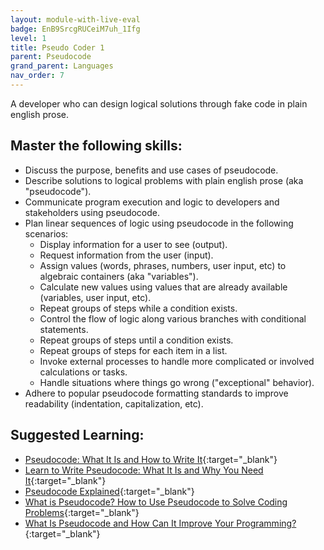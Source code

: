 ```yaml
---
layout: module-with-live-eval
badge: EnB9SrcgRUCeiM7uh_1Ifg
level: 1
title: Pseudo Coder 1
parent: Pseudocode
grand_parent: Languages
nav_order: 7
---
```

A developer who can design logical solutions through fake code in plain english prose.

## Master the following skills:

- Discuss the purpose, benefits and use cases of pseudocode.
- Describe solutions to logical problems with plain english prose (aka "pseudocode").
- Communicate program execution and logic to developers and stakeholders using pseudocode.
- Plan linear sequences of logic using pseudocode in the following scenarios:
  - Display information for a user to see (output).
  - Request information from the user (input).
  - Assign values (words, phrases, numbers, user input, etc) to algebraic containers (aka "variables").
  - Calculate new values using values that are already available (variables, user input, etc).
  - Repeat groups of steps while a condition exists.
  - Control the flow of logic along various branches with conditional statements.
  - Repeat groups of steps until a condition exists.
  - Repeat groups of steps for each item in a list.
  - Invoke external processes to handle more complicated or involved calculations or tasks.
  - Handle situations where things go wrong ("exceptional" behavior).
- Adhere to popular pseudocode formatting standards to improve readability (indentation, capitalization, etc).

## Suggested Learning:

- [Pseudocode: What It Is and How to Write It](https://builtin.com/data-science/pseudocode){:target="\_blank"}
- [Learn to Write Pseudocode: What It Is and Why You Need It](https://www.wikihow.com/Write-Pseudocode){:target="\_blank"}
- [Pseudocode Explained](https://www.youtube.com/watch?v=qfckDdsEIq8){:target="\_blank"}
- [What is Pseudocode? How to Use Pseudocode to Solve Coding Problems](https://www.freecodecamp.org/news/what-is-pseudocode-in-programming/){:target="\_blank"}
- [What Is Pseudocode and How Can It Improve Your Programming?](https://kinsta.com/knowledgebase/what-is-pseudocode/){:target="\_blank"}